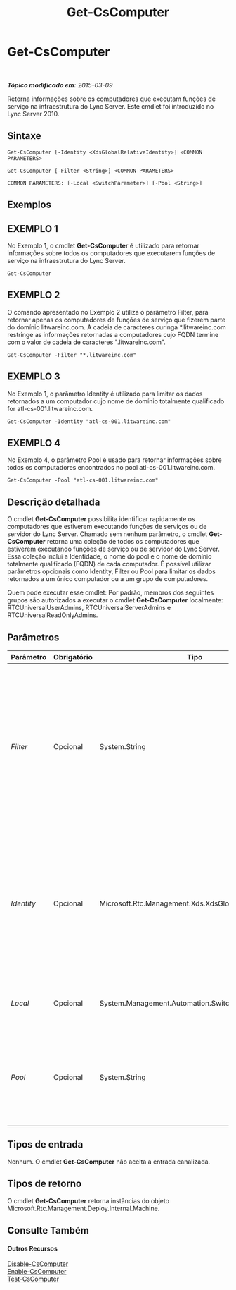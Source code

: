 ﻿---
title: Get-CsComputer
TOCTitle: Get-CsComputer
ms:assetid: 493931a9-1670-4a76-abba-7d3c7723d2e1
ms:mtpsurl: https://technet.microsoft.com/pt-br/library/Gg425959(v=OCS.15)
ms:contentKeyID: 49306613
ms.date: 05/19/2016
mtps_version: v=OCS.15
ms.translationtype: HT
---

# Get-CsComputer

 

_**Tópico modificado em:** 2015-03-09_

Retorna informações sobre os computadores que executam funções de serviço na infraestrutura do Lync Server. Este cmdlet foi introduzido no Lync Server 2010.

## Sintaxe

    Get-CsComputer [-Identity <XdsGlobalRelativeIdentity>] <COMMON PARAMETERS>

    Get-CsComputer [-Filter <String>] <COMMON PARAMETERS>

    COMMON PARAMETERS: [-Local <SwitchParameter>] [-Pool <String>]

## Exemplos

## EXEMPLO 1

No Exemplo 1, o cmdlet **Get-CsComputer** é utilizado para retornar informações sobre todos os computadores que executarem funções de serviço na infraestrutura do Lync Server.

    Get-CsComputer

## EXEMPLO 2

O comando apresentado no Exemplo 2 utiliza o parâmetro Filter, para retornar apenas os computadores de funções de serviço que fizerem parte do domínio litwareinc.com. A cadeia de caracteres curinga \*.litwareinc.com restringe as informações retornadas a computadores cujo FQDN termine com o valor de cadeia de caracteres ".litwareinc.com".

    Get-CsComputer -Filter "*.litwareinc.com"

## EXEMPLO 3

No Exemplo 1, o parâmetro Identity é utilizado para limitar os dados retornados a um computador cujo nome de domínio totalmente qualificado for atl-cs-001.litwareinc.com.

    Get-CsComputer -Identity "atl-cs-001.litwareinc.com"

## EXEMPLO 4

No Exemplo 4, o parâmetro Pool é usado para retornar informações sobre todos os computadores encontrados no pool atl-cs-001.litwareinc.com.

    Get-CsComputer -Pool "atl-cs-001.litwareinc.com"

## Descrição detalhada

O cmdlet **Get-CsComputer** possibilita identificar rapidamente os computadores que estiverem executando funções de serviços ou de servidor do Lync Server. Chamado sem nenhum parâmetro, o cmdlet **Get-CsComputer** retorna uma coleção de todos os computadores que estiverem executando funções de serviço ou de servidor do Lync Server. Essa coleção inclui a Identidade, o nome do pool e o nome de domínio totalmente qualificado (FQDN) de cada computador. É possível utilizar parâmetros opcionais como Identity, Filter ou Pool para limitar os dados retornados a um único computador ou a um grupo de computadores.

Quem pode executar esse cmdlet: Por padrão, membros dos seguintes grupos são autorizados a executar o cmdlet **Get-CsComputer** localmente: RTCUniversalUserAdmins, RTCUniversalServerAdmins e RTCUniversalReadOnlyAdmins.

## Parâmetros


<table>
<colgroup>
<col style="width: 25%" />
<col style="width: 25%" />
<col style="width: 25%" />
<col style="width: 25%" />
</colgroup>
<thead>
<tr class="header">
<th>Parâmetro</th>
<th>Obrigatório</th>
<th>Tipo</th>
<th>Descrição</th>
</tr>
</thead>
<tbody>
<tr class="odd">
<td><p><em>Filter</em></p></td>
<td><p>Opcional</p></td>
<td><p>System.String</p></td>
<td><p>Permite utilizar caracteres curinga ao se especificar a identidade do computador (ou computadores) a ser retornada. Por exemplo, este comando retorna informações sobre todos os computadores cuja identidade começar com o valor da cadeia de caracteres &quot;atl-&quot;: -Filter &quot;atl-*&quot;.</p></td>
</tr>
<tr class="even">
<td><p><em>Identity</em></p></td>
<td><p>Opcional</p></td>
<td><p>Microsoft.Rtc.Management.Xds.XdsGlobalRelativeIdentity</p></td>
<td><p>FQDN do computador a ser retornado. Por exemplo: -Identity &quot;atl-cs-001.litwareinc.com&quot;.</p>
<p>Se esse parâmetro não for especificado, serão retornados todos os computadores que estiverem executando o Lync Server.</p></td>
</tr>
<tr class="odd">
<td><p><em>Local</em></p></td>
<td><p>Opcional</p></td>
<td><p>System.Management.Automation.SwitchParameter</p></td>
<td><p>Quando presente, retorna informações apenas para o computador local.</p></td>
</tr>
<tr class="even">
<td><p><em>Pool</em></p></td>
<td><p>Opcional</p></td>
<td><p>System.String</p></td>
<td><p>FQDN de um pool do Lync Server. Ao se utilizar esse parâmetro, serão retornadas informações sobre todos os computadores no pool especificado.</p></td>
</tr>
</tbody>
</table>


## Tipos de entrada

Nenhum. O cmdlet **Get-CsComputer** não aceita a entrada canalizada.

## Tipos de retorno

O cmdlet **Get-CsComputer** retorna instâncias do objeto Microsoft.Rtc.Management.Deploy.Internal.Machine.

## Consulte Também

#### Outros Recursos

[Disable-CsComputer](disable-cscomputer.md)  
[Enable-CsComputer](enable-cscomputer.md)  
[Test-CsComputer](test-cscomputer.md)

